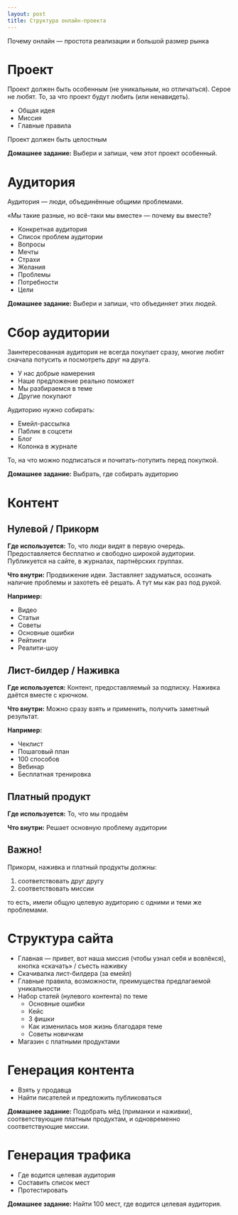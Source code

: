 ```yaml
---
layout: post
title: Структура онлайн-проекта
---
```


Почему онлайн — простота реализации и большой размер рынка

# Проект

Проект должен быть особенным (не уникальным, но отличаться). Серое не любят. То, за что проект будут любить (или ненавидеть).

* Общая идея
* Миссия
* Главные правила

Проект должен быть целостным

**Домашнее задание:** Выбери и запиши, чем этот проект особенный.

# Аудитория

Аудитория — люди, объединённые общими проблемами.

«Мы такие разные, но всё-таки мы вместе» — почему вы вместе?

* Конкретная аудитория
* Список проблем аудитории
* Вопросы
* Мечты
* Страхи
* Желания
* Проблемы
* Потребности
* Цели

**Домашнее задание:** Выбери и запиши, что объединяет этих людей.

# Сбор аудитории

Заинтересованная аудитория не всегда покупает сразу, многие любят сначала потусить и посмотреть друг на друга.

* У нас добрые намерения
* Наше предложение реально поможет
* Мы разбираемся в теме
* Другие покупают

Аудиторию нужно собирать:

* Емейл-рассылка
* Паблик в соцсети
* Блог
* Колонка в журнале

То, на что можно подписаться и почитать-потупить перед покупкой.

**Домашнее задание:** Выбрать, где собирать аудиторию

# Контент

## Нулевой / Прикорм

**Где используется:** То, что люди видят в первую очередь. Предоставляется бесплатно и свободно широкой аудитории. Публикуется на сайте, в журналах, партнёрских группах.

**Что внутри:** Продвижение идеи. Заставляет задуматься, осознать наличие проблемы и захотеть её решать. А тут мы как раз под рукой.

**Например:**

* Видео
* Статьи
* Советы
* Основные ошибки
* Рейтинги
* Реалити-шоу

## Лист-билдер / Наживка

**Где используется:** Контент, предоставляемый за подписку. Наживка даётся вместе с крючком.

**Что внутри:** Можно сразу взять и применить, получить заметный результат.

**Например:**

* Чеклист
* Пошаговый план
* 100 способов
* Вебинар
* Бесплатная тренировка

## Платный продукт

**Где используется:** То, что мы продаём

**Что внутри:** Решает основную проблему аудитории

## Важно!

Прикорм, наживка и платный продукты должны:

1. соответствовать друг другу
2. соответствовать миссии

то есть, имели общую целевую аудиторию с одними и теми же проблемами.

# Структура сайта

* Главная — привет, вот наша миссия (чтобы узнал себя и вовлёкся), кнопка «скачать» / съесть наживку
* Скачивалка лист-билдера (за емейл)
* Главные правила, возможности, преимущества предлагаемой уникальности
* Набор статей (нулевого контента) по теме
  - Основные ошибки
  - Кейс
  - 3 фишки
  - Как изменилась моя жизнь благодаря теме
  - Советы новичкам
* Магазин с платными продуктами

# Генерация контента

* Взять у продавца
* Найти писателей и предложить публиковаться

**Домашнее задание:** Подобрать мёд (приманки и наживки), соответствующие платным продуктам, и одновременно соответствующие миссии.

# Генерация трафика

* Где водится целевая аудитория
* Составить список мест
* Протестировать

**Домашнее задание:** Найти 100 мест, где водится целевая аудитория.